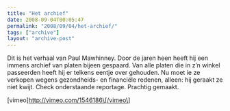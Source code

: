 ```yaml
---
title: "Het archief"
date: 2008-09-04T00:05:47
permalink: "2008/09/04/het-archief/"
tags: ["archive"]
layout: "archive-post"
---
```

Dit is het verhaal van Paul Mawhinney. Door de jaren heen heeft hij een immens archief van platen bijeen gespaard. Van alle platen die in z’n winkel passeerden heeft hij er telkens eentje over gehouden. Nu moet ie ze verkopen wegens gezondheids- en financiële redenen, alleen: hij geraakt ze niet kwijt. Check onderstaande reportage. Prachtig gemaakt.

\[vimeo\]<http://vimeo.com/1546186\[/vimeo\>]
